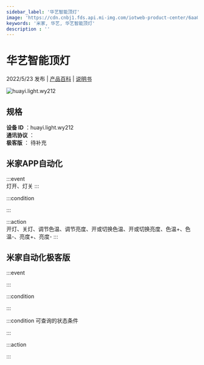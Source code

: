 ```yaml
---
sidebar_label: '华艺智能顶灯'
image: 'https://cdn.cnbj1.fds.api.mi-img.com/iotweb-product-center/6aa039964d226c53e10ddec23e849473_1626057269042.png?GalaxyAccessKeyId=AKVGLQWBOVIRQ3XLEW&Expires=9223372036854775807&Signature=7jsJF4kQtloistAdD6Q/khzfdP4='
keywords: '米家, 华艺, 华艺智能顶灯'
description : ''
---
```

# 华艺智能顶灯

2022/5/23 发布 | [产品百科](https://home.mi.com/webapp/content/baike/product/index.html?model=huayi.light.wy212/) | [说明书](https://home.mi.com/views/introduction.html?model=huayi.light.wy212&region=cn)

![huayi.light.wy212](https://cdn.cnbj1.fds.api.mi-img.com/iotweb-product-center/6aa039964d226c53e10ddec23e849473_1626057269042.png?GalaxyAccessKeyId=AKVGLQWBOVIRQ3XLEW&Expires=9223372036854775807&Signature=7jsJF4kQtloistAdD6Q/khzfdP4=)

## 规格  
> 
**设备 ID** ：huayi.light.wy212  
**通讯协议** ：  
**极客版**  ： 待补充 


## 米家APP自动化  

:::event  
灯开、灯关
:::

:::condition  

:::

:::action   
开灯、关灯、调节色温、调节亮度、开或切换色温、开或切换亮度、色温+、色温-、亮度+、亮度-
:::

## 米家自动化极客版  

:::event  

:::

:::condition  

:::

:::condition 可查询的状态条件  

:::

:::action  

:::

        
